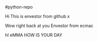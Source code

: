 #python-repo

Hi This is envestor from github x

Wow right back at you Envestor from ecmac 


hI eMMA HOW IS YOUR DAY
